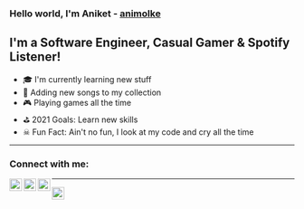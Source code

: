 ### Hello world, I'm Aniket - [animolke][Linkedin]

## I'm a Software Engineer, Casual Gamer & Spotify Listener!
- 🎓 I'm currently learning new stuff
- 🎵 Adding new songs to my collection
- 🎮 Playing games all the time
- ⛳ 2021 Goals: Learn new skills
- ☠ Fun Fact: Ain't no fun, I look at my code and cry all the time

<hr/>

### Connect with me:

[<img align="left" alt="animolke" width="22px" src="https://upload.wikimedia.org/wikipedia/commons/e/e7/Instagram_logo_2016.svg" />][Instagram]
[<img align="left" alt="animolke" width="22px" src="https://upload.wikimedia.org/wikipedia/commons/5/51/Facebook_f_logo_%282019%29.svg" />][Facebook]
[<img align="left" alt="animolke" height="22px" src="https://upload.wikimedia.org/wikipedia/commons/0/01/LinkedIn_Logo.svg" />][Linkedin]

<hr/>

[<img align="left" alt="animolke" height="22px" src="https://upload.wikimedia.org/wikipedia/commons/2/26/Spotify_logo_with_text.svg" />][Spotify]

[Linkedin]: https://www.linkedin.com/in/aniket-molke-415471126/
[Instagram]: https://www.instagram.com/aniket_molke/
[Facebook]: https://www.facebook.com/ani.molke
[Spotify]: https://open.spotify.com/playlist/0sDhhC6qb8nZ5tY6buSnO5
